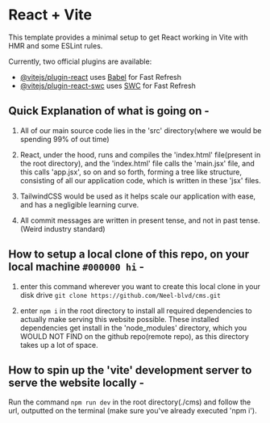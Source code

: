 # React + Vite

This template provides a minimal setup to get React working in Vite with HMR and some ESLint rules.

Currently, two official plugins are available:

- [@vitejs/plugin-react](https://github.com/vitejs/vite-plugin-react/blob/main/packages/plugin-react/README.md) uses [Babel](https://babeljs.io/) for Fast Refresh
- [@vitejs/plugin-react-swc](https://github.com/vitejs/vite-plugin-react-swc) uses [SWC](https://swc.rs/) for Fast Refresh




## Quick Explanation of what is going on - 
1. All of our main source code lies in the 'src' directory(where we would be spending 99% of out time)
   
2. React, under the hood, runs and compiles the 'index.html' file(present in the root directory), and the  'index.html' file calls the 'main.jsx' file, and this calls 'app.jsx', so on and so forth, forming a tree like structure, consisting of all our application code, which is written in these 'jsx' files.
   
3. TailwindCSS would be used as it helps scale our application with ease, and has a negligible learning curve.
   
4. All commit messages are written in present tense, and not in past tense. (Weird industry standard)
    








## How to setup a local clone of this repo, on your local machine `#000000 hi` -

1. enter this command wherever you want to create this local clone in your disk drive
`git clone https://github.com/Neel-blvd/cms.git`

2. enter `npm i` in the root directory to install all required dependencies to actually make serving this website possible.
These installed dependencies get install in the 'node_modules' directory, which you WOULD NOT FIND on the github repo(remote repo), as this directory takes up a lot of space.





## How to spin up the 'vite' development server to serve the website locally -

Run the command `npm run dev` in the root directory(./cms) and follow the url, outputted on the terminal
    (make sure you've already executed 'npm i').



